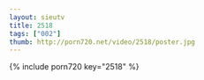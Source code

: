 ```yaml
--- 
layout: sieutv
title: 2518
tags: ["002"]
thumb: http://porn720.net/video/2518/poster.jpg
---
```

{% include porn720 key="2518" %} 
